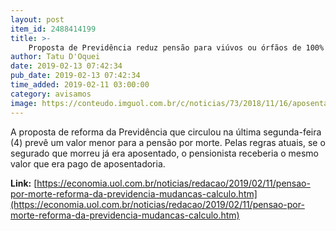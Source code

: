 ```yaml
---
layout: post
item_id: 2488414199
title: >-
    Proposta de Previdência reduz pensão para viúvos ou órfãos de 100% para 60%
author: Tatu D'Oquei
date: 2019-02-13 07:42:34
pub_date: 2019-02-13 07:42:34
time_added: 2019-02-11 03:00:00
category: avisamos
image: https://conteudo.imguol.com.br/c/noticias/73/2018/11/16/aposentadoria-previdencia-inss-reforma-da-previdencia-1542388422433_v2_615x300.jpg
---
```


A proposta de reforma da Previdência que circulou na última segunda-feira (4) prevê um valor menor para a pensão por morte. Pelas regras atuais, se o segurado que morreu já era aposentado, o pensionista receberia o mesmo valor que era pago de aposentadoria.

**Link:** [https://economia.uol.com.br/noticias/redacao/2019/02/11/pensao-por-morte-reforma-da-previdencia-mudancas-calculo.htm](https://economia.uol.com.br/noticias/redacao/2019/02/11/pensao-por-morte-reforma-da-previdencia-mudancas-calculo.htm)

